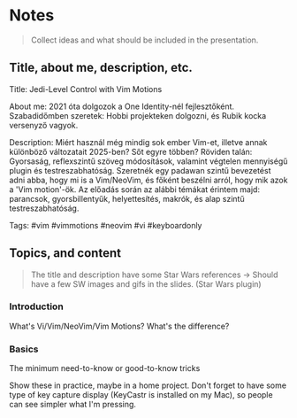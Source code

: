 # Notes

> Collect ideas and what should be included in the presentation.

## Title, about me, description, etc.

Title: Jedi-Level Control with Vim Motions

About me: 2021 óta dolgozok a One Identity-nél fejlesztőként. Szabadidőmben szeretek: Hobbi projekteken dolgozni, és Rubik kocka versenyző vagyok.

Description: Miért használ még mindig sok ember Vim-et, illetve annak különböző változatait 2025-ben? Sőt egyre többen? Röviden talán: Gyorsaság, reflexszintű szöveg módosítások, valamint végtelen mennyiségű plugin és testreszabhatóság. Szeretnék egy padawan szintű bevezetést adni abba, hogy mi is a Vim/NeoVim, és főként beszélni arról, hogy mik azok a 'Vim motion'-ök. Az előadás során az alábbi témákat érintem majd: parancsok, gyorsbillentyűk, helyettesítés, makrók, és alap szintű testreszabhatóság.

Tags: #vim #vimmotions #neovim #vi #keyboardonly

## Topics, and content

> The title and description have some Star Wars references -> Should have a few SW images and gifs in the slides. (Star Wars plugin)

### Introduction

What's Vi/Vim/NeoVim/Vim Motions? What's the difference?

### Basics

The minimum need-to-know or good-to-know tricks

Show these in practice, maybe in a home project. Don't forget to have some type of key capture display (KeyCastr is installed on my Mac), so people can see simpler what I'm pressing.
